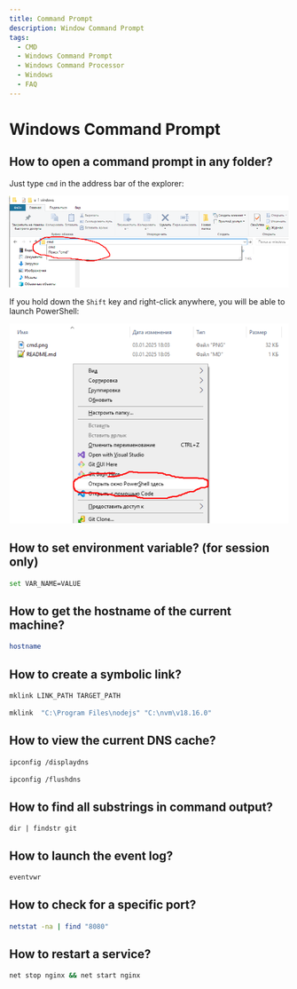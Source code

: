 ```yaml
---
title: Command Prompt
description: Window Command Prompt
tags:
  - CMD
  - Windows Command Prompt
  - Windows Command Processor
  - Windows
  - FAQ
---
```


# Windows Command Prompt

## How to open a command prompt in any folder?

Just type `cmd` in the address bar of the explorer:

![cmd](assets/cmd.png)

If you hold down the `Shift` key and right-click anywhere, you will be able to launch PowerShell:

![PowerShell](assets/powershell.png)

## How to set environment variable? (for session only)

```bash
set VAR_NAME=VALUE
```

## How to get the hostname of the current machine?

```bash
hostname
```

## How to create a symbolic link?

```bash title="Syntax"
mklink LINK_PATH TARGET_PATH
```

```bash title="Example"
mklink  "C:\Program Files\nodejs" "C:\nvm\v18.16.0" 
```

## How to view the current DNS cache?

```bash title="View cache"
ipconfig /displaydns
```

```bash title="Clear cache"
ipconfig /flushdns
```

## How to find all substrings in command output?

```
dir | findstr git
```

## How to launch the event log?

```bash
eventvwr
```

## How to check for a specific port?

```bash
netstat -na | find "8080"
```

## How to restart a service?

```bash
net stop nginx && net start nginx
```
